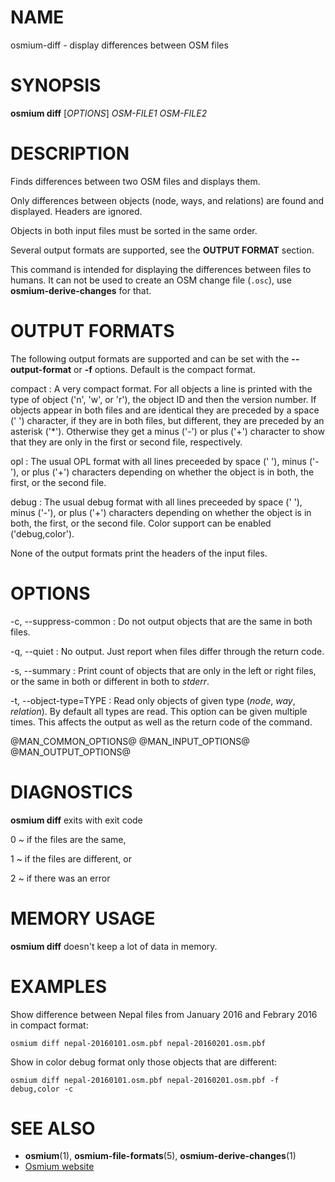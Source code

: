 
# NAME

osmium-diff - display differences between OSM files


# SYNOPSIS

**osmium diff** \[*OPTIONS*\] *OSM-FILE1* *OSM-FILE2*


# DESCRIPTION

Finds differences between two OSM files and displays them.

Only differences between objects (node, ways, and relations) are found and
displayed. Headers are ignored.

Objects in both input files must be sorted in the same order.

Several output formats are supported, see the **OUTPUT FORMAT** section.

This command is intended for displaying the differences between files to
humans. It can not be used to create an OSM change file (`.osc`), use
**osmium-derive-changes** for that.


# OUTPUT FORMATS

The following output formats are supported and can be set with the
**--output-format** or **-f** options. Default is the compact format.

compact
:   A very compact format. For all objects a line is printed with the type
    of object ('n', 'w', or 'r'), the object ID and then the version number.
    If objects appear in both files and are identical they are preceded by
    a space (' ') character, if they are in both files, but different, they
    are preceded by an asterisk ('*'). Otherwise they get a minus ('-') or
    plus ('+') character to show that they are only in the first or second
    file, respectively.

opl
:   The usual OPL format with all lines preceeded by space (' '), minus
    ('-'), or plus ('+') characters depending on whether the object is in both,
    the first, or the second file.

debug
:   The usual debug format with all lines preceeded by space (' '), minus
    ('-'), or plus ('+') characters depending on whether the object is in both,
    the first, or the second file. Color support can be enabled ('debug,color').

None of the output formats print the headers of the input files.


# OPTIONS

-c, --suppress-common
:   Do not output objects that are the same in both files.

-q, --quiet
:   No output. Just report when files differ through the return code.

-s, --summary
:   Print count of objects that are only in the left or right files, or the
    same in both or different in both to *stderr*.

-t, --object-type=TYPE
:   Read only objects of given type (*node*, *way*, *relation*).
    By default all types are read. This option can be given multiple times.
    This affects the output as well as the return code of the command.


@MAN_COMMON_OPTIONS@
@MAN_INPUT_OPTIONS@
@MAN_OUTPUT_OPTIONS@

# DIAGNOSTICS

**osmium diff** exits with exit code

0
  ~ if the files are the same,

1
  ~ if the files are different, or

2
  ~ if there was an error


# MEMORY USAGE

**osmium diff** doesn't keep a lot of data in memory.


# EXAMPLES

Show difference between Nepal files from January 2016 and Febrary 2016 in
compact format:

    osmium diff nepal-20160101.osm.pbf nepal-20160201.osm.pbf

Show in color debug format only those objects that are different:

    osmium diff nepal-20160101.osm.pbf nepal-20160201.osm.pbf -f debug,color -c


# SEE ALSO

* **osmium**(1), **osmium-file-formats**(5), **osmium-derive-changes**(1)
* [Osmium website](http://osmcode.org/osmium)

